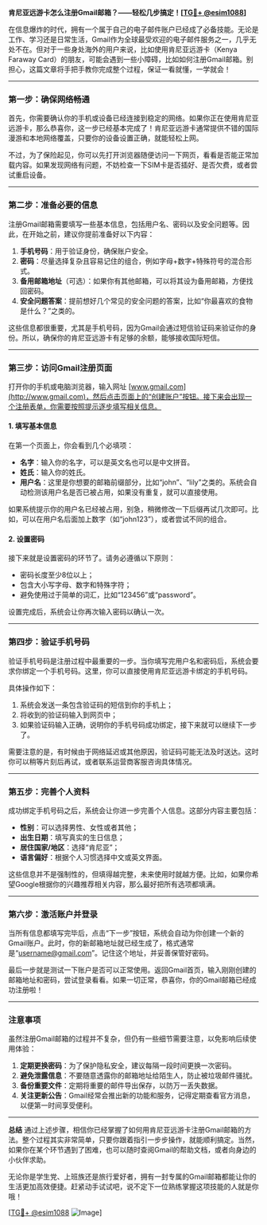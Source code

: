 **肯尼亚远游卡怎么注册Gmail邮箱？——轻松几步搞定！[[TG💪+ @esim1088](https://t.me/s/esim1088)]**

在信息爆炸的时代，拥有一个属于自己的电子邮件账户已经成了必备技能。无论是工作、学习还是日常生活，Gmail作为全球最受欢迎的电子邮件服务之一，几乎无处不在。但对于一些身处海外的用户来说，比如使用肯尼亚远游卡（Kenya Faraway Card）的朋友，可能会遇到一些小障碍，比如如何注册Gmail邮箱。别担心，这篇文章将手把手教你完成整个过程，保证一看就懂，一学就会！

---

### **第一步：确保网络畅通**
首先，你需要确认你的手机或设备已经连接到稳定的网络。如果你正在使用肯尼亚远游卡，那么恭喜你，这一步已经基本完成了！肯尼亚远游卡通常提供不错的国际漫游和本地网络覆盖，只要你的设备设置正确，就能轻松上网。

不过，为了保险起见，你可以先打开浏览器随便访问一下网页，看看是否能正常加载内容。如果发现网络有问题，不妨检查一下SIM卡是否插好、是否欠费，或者尝试重启设备。

---

### **第二步：准备必要的信息**
注册Gmail邮箱需要填写一些基本信息，包括用户名、密码以及安全问题等。因此，在开始之前，建议你提前准备好以下内容：

1. **手机号码**：用于验证身份，确保账户安全。
2. **密码**：尽量选择复杂且容易记住的组合，例如字母+数字+特殊符号的混合形式。
3. **备用邮箱地址**（可选）：如果你有其他邮箱，可以将其设为备用邮箱，方便找回密码。
4. **安全问题答案**：提前想好几个常见的安全问题的答案，比如“你最喜欢的食物是什么？”之类的。

这些信息都很重要，尤其是手机号码，因为Gmail会通过短信验证码来验证你的身份。所以，确保你的肯尼亚远游卡有足够的余额，能够接收国际短信。

---

### **第三步：访问Gmail注册页面**
打开你的手机或电脑浏览器，输入网址 [www.gmail.com](http://www.gmail.com)，然后点击页面上的“创建账户”按钮。接下来会出现一个注册表单，你需要按照提示逐步填写相关信息。

#### **1. 填写基本信息**
在第一个页面上，你会看到几个必填项：
- **名字**：输入你的名字，可以是英文名也可以是中文拼音。
- **姓氏**：输入你的姓氏。
- **用户名**：这里是你想要的邮箱前缀部分，比如“john”、“lily”之类的。系统会自动检测该用户名是否已被占用，如果没有重复，就可以直接使用。

如果系统提示你的用户名已经被占用，别急，稍微修改一下后缀再试几次即可。比如，可以在用户名后面加上数字（如“john123”），或者尝试不同的组合。

#### **2. 设置密码**
接下来就是设置密码的环节了。请务必遵循以下原则：
- 密码长度至少8位以上；
- 包含大小写字母、数字和特殊字符；
- 避免使用过于简单的词汇，比如“123456”或“password”。

设置完成后，系统会让你再次输入密码以确认一次。

---

### **第四步：验证手机号码**
验证手机号码是注册过程中最重要的一步。当你填写完用户名和密码后，系统会要求你绑定一个手机号码。这里，你可以直接使用肯尼亚远游卡绑定的手机号码。

具体操作如下：
1. 系统会发送一条包含验证码的短信到你的手机上；
2. 将收到的验证码输入到网页中；
3. 如果验证码输入正确，说明你的手机号码成功绑定，接下来就可以继续下一步了。

需要注意的是，有时候由于网络延迟或其他原因，验证码可能无法及时送达。这时你可以稍等片刻后再试，或者联系运营商客服咨询具体情况。

---

### **第五步：完善个人资料**
成功绑定手机号码之后，系统会让你进一步完善个人信息。这部分内容主要包括：
- **性别**：可以选择男性、女性或者其他；
- **出生日期**：填写真实的生日信息；
- **居住国家/地区**：选择“肯尼亚”；
- **语言偏好**：根据个人习惯选择中文或英文界面。

这些信息并不是强制性的，但填得越完整，未来使用时就越方便。比如，如果你希望Google根据你的兴趣推荐相关内容，那么最好把所有选项都填满。

---

### **第六步：激活账户并登录**
当所有信息都填写完毕后，点击“下一步”按钮，系统会自动为你创建一个新的Gmail账户。此时，你的新邮箱地址就已经生成了，格式通常是“username@gmail.com”。记住这个地址，并妥善保管好密码。

最后一步就是测试一下账户是否可以正常使用。返回Gmail首页，输入刚刚创建的邮箱地址和密码，尝试登录看看。如果一切正常，恭喜你，你的Gmail邮箱已经成功注册啦！

---

### **注意事项**
虽然注册Gmail邮箱的过程并不复杂，但仍有一些细节需要注意，以免影响后续使用体验：
1. **定期更换密码**：为了保护隐私安全，建议每隔一段时间更换一次密码。
2. **避免泄露信息**：不要随意透露你的邮箱地址给陌生人，防止被垃圾邮件骚扰。
3. **备份重要文件**：定期将重要的邮件导出保存，以防万一丢失数据。
4. **关注更新公告**：Gmail经常会推出新的功能和服务，记得定期查看官方消息，以便第一时间享受便利。

---

**总结**
通过上述步骤，相信你已经掌握了如何用肯尼亚远游卡注册Gmail邮箱的方法。整个过程其实非常简单，只要你跟着指引一步步操作，就能顺利搞定。当然，如果你在某个环节遇到了困难，也可以随时查阅Gmail的帮助文档，或者向身边的小伙伴求助。

无论你是学生党、上班族还是旅行爱好者，拥有一封专属的Gmail邮箱都能让你的生活更加高效便捷。赶紧动手试试吧，说不定下一位熟练掌握这项技能的人就是你哦！

[[TG💪+ @esim1088](https://t.me/s/esim1088) ![Image](https://i.postimg.cc/4NQfJmqS/Snipaste-2025-05-13-00-14-12.png)]
